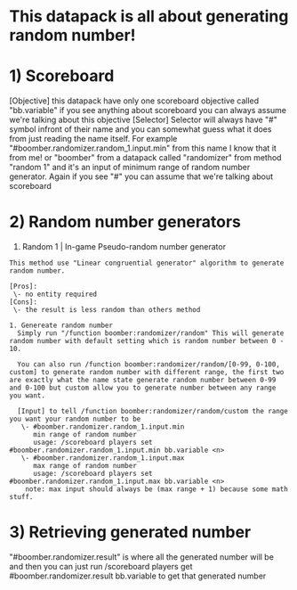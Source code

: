 # This datapack is all about generating random number!

# 1) Scoreboard
  [Objective]
    this datapack have only one scoreboard objective called "bb.variable" if you see anything about scoreboard you can always assume we're talking about this objective
  [Selector]
    Selector will always have "#" symbol infront of their name and you can somewhat guess what it does from just reading the name itself. 
    For example "#boomber.randomizer.random_1.input.min" from this name I know that it from me! or "boomber" from a datapack called "randomizer" from method "random 1" and it's an input of minimum range of random number generator.
    Again if you see "#" you can assume that we're talking about scoreboard

# 2) Random number generators
  1. Random 1 | In-game Pseudo-random number generator
  
    This method use "Linear congruential generator" algorithm to generate random number.
	
    [Pros]:	
     \- no entity required
    [Cons]:
     \- the result is less random than others method

    1. Genereate random number
	  Simply run "/function boomber:randomizer/random" This will generate random number with default setting which is random number between 0 - 10.

      You can also run /function boomber:randomizer/random/[0-99, 0-100, custom] to generate random number with different range, the first two are exactly what the name state generate random number between 0-99 and 0-100 but custom allow you to generate number between any range you want.

      [Input] to tell /function boomber:randomizer/random/custom the range you want your random number to be
       \- #boomber.randomizer.random_1.input.min
          min range of random number
          usage: /scoreboard players set #boomber.randomizer.random_1.input.min bb.variable <n>
       \- #boomber.randomizer.random_1.input.max
          max range of random number
          usage: /scoreboard players set #boomber.randomizer.random_1.input.max bb.variable <n>
        note: max input should always be (max range + 1) because some math stuff.

# 3) Retrieving generated number
  "#boomber.randomizer.result" is where all the generated number will be and then you can just run /scoreboard players get #boomber.randomizer.result bb.variable to get that generated number